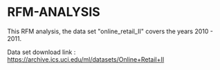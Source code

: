 # RFM-ANALYSIS
This RFM analysis, the data set "online_retail_II" covers the years 2010 - 2011.

Data set download link : https://archive.ics.uci.edu/ml/datasets/Online+Retail+II
